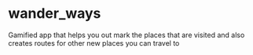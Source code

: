 # wander_ways
 Gamified app that helps you out mark the places that are visited and also creates routes for other new places you can travel to
